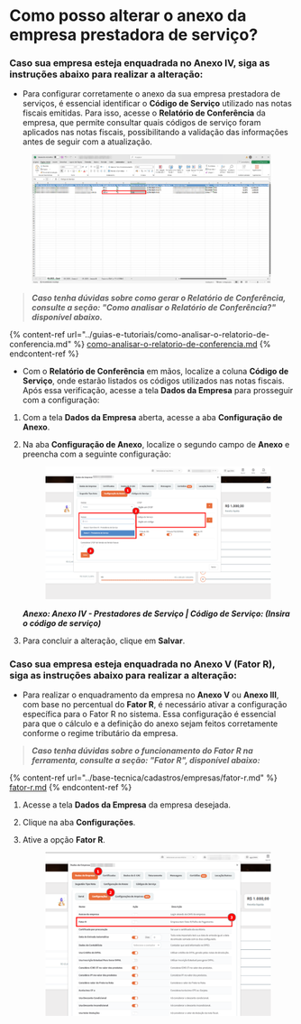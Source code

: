 # Como posso alterar o anexo da empresa prestadora de serviço?

### Caso sua empresa esteja enquadrada no Anexo IV, siga as instruções abaixo para realizar a alteração:

* Para configurar corretamente o anexo da sua empresa prestadora de serviços, é essencial identificar o **Código de Serviço** utilizado nas notas fiscais emitidas. Para isso, acesse o **Relatório de Conferência** da empresa, que permite consultar quais códigos de serviço foram aplicados nas notas fiscais, possibilitando a validação das informações antes de seguir com a atualização.

<figure><img src="../.gitbook/assets/image (3) (1) (1).png" alt=""><figcaption></figcaption></figure>

> _**Caso tenha dúvidas sobre como gerar o Relatório de Conferência, consulte a seção: "Como analisar o Relatório de Conferência?" disponível abaixo.**_

{% content-ref url="../guias-e-tutoriais/como-analisar-o-relatorio-de-conferencia.md" %}
[como-analisar-o-relatorio-de-conferencia.md](../guias-e-tutoriais/como-analisar-o-relatorio-de-conferencia.md)
{% endcontent-ref %}



* Com o **Relatório de Conferência** em mãos, localize a coluna **Código de Serviço**, onde estarão listados os códigos utilizados nas notas fiscais. Após essa verificação, acesse a tela **Dados da Empresa** para prosseguir com a configuração:

1. Com a tela **Dados da Empresa** aberta, acesse a aba **Configuração de Anexo**.
2.  Na aba **Configuração de Anexo**, localize o segundo campo de **Anexo** e preencha com a seguinte configuração:

    <figure><img src="../.gitbook/assets/image (1) (1) (1) (1) (1) (1) (1) (1).png" alt=""><figcaption></figcaption></figure>

    _**Anexo: Anexo IV - Prestadores de Serviço | Código de Serviço: (Insira o código de serviço)**_


3. Para concluir a alteração, clique em **Salvar**.

### Caso sua empresa esteja enquadrada no Anexo V (Fator R), siga as instruções abaixo para realizar a alteração:

* Para realizar o enquadramento da empresa no **Anexo V** ou **Anexo III**, com base no percentual do **Fator R**, é necessário ativar a configuração específica para o Fator R no sistema. Essa configuração é essencial para que o cálculo e a definição do anexo sejam feitos corretamente conforme o regime tributário da empresa.

> _**Caso tenha dúvidas sobre o funcionamento do Fator R na ferramenta, consulte a seção: "Fator R", disponível abaixo:**_

{% content-ref url="../base-tecnica/cadastros/empresas/fator-r.md" %}
[fator-r.md](../base-tecnica/cadastros/empresas/fator-r.md)
{% endcontent-ref %}



1. Acesse a tela **Dados da Empresa** da empresa desejada.
2. Clique na aba **Configurações**.
3.  Ative a opção **Fator R**.

    <figure><img src="../.gitbook/assets/image (237).png" alt=""><figcaption></figcaption></figure>
